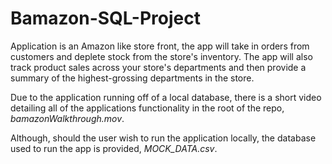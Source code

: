 # Bamazon-SQL-Project
Application is an Amazon like store front, the app will take in orders from customers and deplete stock from the store's inventory. The app will also track product sales across your store's departments and then provide a summary of the highest-grossing departments in the store.

Due to the application running off of a local database, there is a short video detailing all of the applications functionality in the root of the repo, *bamazonWalkthrough.mov*.

Although, should the user wish to run the application locally, the database used to run the app is provided, *MOCK_DATA.csv*.

